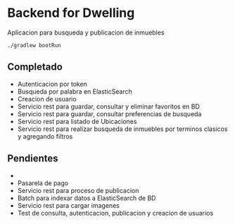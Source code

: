 

# Backend for Dwelling

Aplicacion para busqueda y publicacion de inmuebles
```
./gradlew bootRun
```

## Completado
- Autenticacion por token
- Busqueda por palabra en ElasticSearch
- Creacion de usuario
- Servicio rest para guardar, consultar y eliminar favoritos en BD
- Servicio rest para guardar, consultar preferencias de busqueda
- Servicio rest para listado de Ubicaciones
- Servicio rest para realizar busqueda de inmuebles por terminos clasicos y agregando filtros



## Pendientes
- 
- Pasarela de pago
- Servicio rest para proceso de publicacion
- Batch para indexar datos a ElasticSearch de BD
- Servicio rest para cargar imagenes 
- Test de consulta, autenticacion, publicacion y creacion de usuarios

